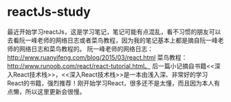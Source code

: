 # reactJs-study
  最近开始学习reactJs，这是学习笔记，笔记可能有点混乱，看不习惯的朋友可以去看阮一峰老师的网络日志或者菜鸟教程，因为我的笔记基本上都是摘自阮一峰老师的网络日志和菜鸟教程的。
  阮一峰老师的网络日志：http://www.ruanyifeng.com/blog/2015/03/react.html 菜鸟教程：http://www.runoob.com/react/react-tutorial.html。
  后一篇小记摘自书籍<<深入React技术栈>>，<<深入React技术栈>>是一本由浅入深、非常好的学习React的书籍，强烈推荐！刚开始学习React，很多还不是太懂，而且因为本人有点懒，所以这里更新会很慢。
